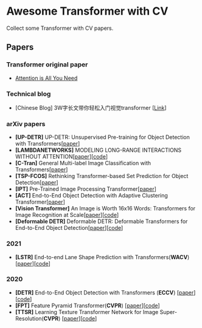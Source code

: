 # Awesome Transformer with CV

Collect some Transformer with CV papers.


## Papers

### Transformer original paper

- [Attention is All You Need](https://arxiv.org/abs/1706.03762)

### Technical blog

- [Chinese Blog] 3W字长文带你轻松入门视觉transformer [[Link](https://zhuanlan.zhihu.com/p/308301901)]

### arXiv papers

- **[UP-DETR]** UP-DETR: Unsupervised Pre-training for Object Detection with Transformers[[paper](https://arxiv.org/abs/2011.09094)]
- **[LAMBDANETWORKS]** MODELING LONG-RANGE INTERACTIONS WITHOUT ATTENTION[[paper](https://openreview.net/pdf?id=xTJEN-ggl1b)][[code](https://github.com/lucidrains/lambda-networks)]
- **[C-Tran]** General Multi-label Image Classification with Transformers[[paper](https://arxiv.org/abs/2011.14027)]
- **[TSP-FCOS]** Rethinking Transformer-based Set Prediction for Object Detection[[paper](https://arxiv.org/abs/2011.10881)]
- **[IPT]** Pre-Trained Image Processing Transformer[[paper](https://arxiv.org/abs/2012.00364)]
- **[ACT]** End-to-End Object Detection with Adaptive Clustering Transformer[[paper](https://arxiv.org/abs/2011.09315)]
- **[Vision Transformer]** An Image is Worth 16x16 Words: Transformers for Image Recognition at Scale[[paper](https://arxiv.org/abs/2010.11929)][[code](https://github.com/google-research/vision_transformer)]
- **[Deformable DETR]** Deformable DETR: Deformable Transformers for End-to-End Object Detection[[paper](https://arxiv.org/abs/2010.04159)][[code](https://github.com/fundamentalvision/Deformable-DETR)]

### 2021

- **[LSTR]** End-to-end Lane Shape Prediction with Transformers(**WACV**) [[paper](https://arxiv.org/abs/2011.04233)][[code](https://github.com/liuruijin17/LSTR)]

### 2020

-  **[DETR]** End-to-End Object Detection with Transformers (**ECCV**) [[paper](https://arxiv.org/abs/2005.12872)][[code](https://github.com/facebookresearch/detr)]
- **[FPT]** Feature Pyramid Transformer(**CVPR**) [[paper](https://arxiv.org/abs/2007.09451)][[code](https://github.com/ZHANGDONG-NJUST/FPT)]
-  **[TTSR]** Learning Texture Transformer Network for Image Super-Resolution(**CVPR**) [[paper](https://arxiv.org/abs/2006.04139)][[code](https://github.com/researchmm/TTSR)]






